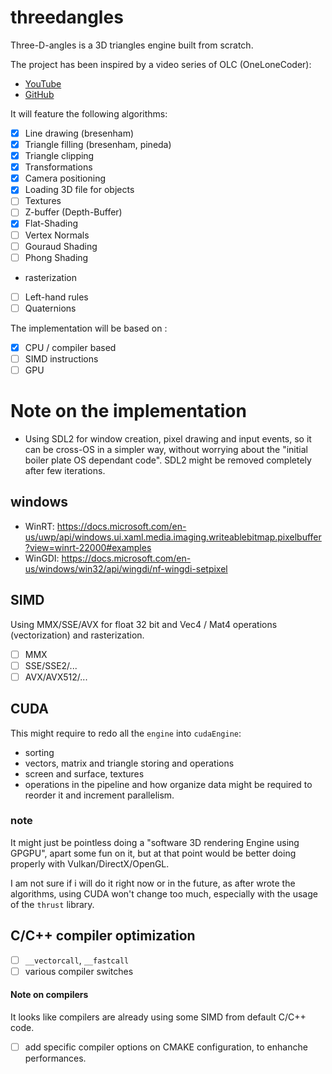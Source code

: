 ﻿# threedangles

Three-D-angles is a 3D triangles engine built from scratch.

The project has been inspired by a video series of OLC (OneLoneCoder):
- [YouTube](https://www.youtube.com/watch?v=ih20l3pJoeU)
- [GitHub](https://github.com/OneLoneCoder)


It will feature the following algorithms:

- [x] Line drawing (bresenham)
- [x] Triangle filling (bresenham, pineda)
- [x] Triangle clipping
- [x] Transformations
- [x] Camera positioning
- [x] Loading 3D file for objects
- [ ] Textures
- [ ] Z-buffer (Depth-Buffer)
- [x] Flat-Shading
- [ ] Vertex Normals
- [ ] Gouraud Shading
- [ ] Phong Shading
- rasterization
- [ ] Left-hand rules
- [ ] Quaternions

The implementation will be based on :

- [x] CPU / compiler based 
- [ ] SIMD instructions
- [ ] GPU

# Note on the implementation

- Using SDL2 for window creation, pixel drawing and input events, so it can be cross-OS in a simpler way,
  without worrying about the "initial boiler plate OS dependant code".
  SDL2 might be removed completely after few iterations.

## windows
- WinRT: https://docs.microsoft.com/en-us/uwp/api/windows.ui.xaml.media.imaging.writeablebitmap.pixelbuffer?view=winrt-22000#examples
- WinGDI: https://docs.microsoft.com/en-us/windows/win32/api/wingdi/nf-wingdi-setpixel

## SIMD
Using MMX/SSE/AVX for float 32 bit and Vec4 / Mat4 operations (vectorization) and rasterization.

- [ ] MMX
- [ ] SSE/SSE2/...
- [ ] AVX/AVX512/...

## CUDA
This might require to redo all the `engine` into `cudaEngine`:

- sorting
- vectors, matrix and triangle storing and operations
- screen and surface, textures
- operations in the pipeline and how organize data might be required to reorder it and increment parallelism.

### note
It might just be pointless doing a "software 3D rendering Engine using GPGPU", apart some fun on it, but at that point would be better doing properly
with Vulkan/DirectX/OpenGL.

I am not sure if i will do it right now or in the future, as after wrote the algorithms,
using CUDA won't change too much, especially with the usage of the `thrust` library.

## C/C++ compiler optimization
- [ ] `__vectorcall`, `__fastcall`
- [ ] various compiler switches

#### Note on compilers
It looks like compilers are already using some SIMD from default C/C++ code.

- [ ] add specific compiler options on CMAKE configuration, to enhanche performances.
